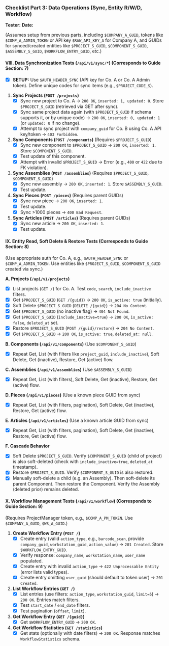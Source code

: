 ### Checklist Part 3: Data Operations (Sync, Entity R/W/D, Workflow)

**Tester:**
**Date:**

(Assumes setup from previous parts, including `$COMPANY_A_GUID`, tokens like `$COMP_A_ADMIN_TOKEN` or API key `$RAW_API_KEY_A` for Company A, and GUIDs for synced/created entities like `$PROJECT_S_GUID`, `$COMPONENT_S_GUID`, `$ASSEMBLY_S_GUID`, `$WORKFLOW_ENTRY_GUID`, etc.)

#### VIII. Data Synchronization Tests (`/api/v1/sync/*`) (Corresponds to Guide Section: 7)

-   [X] **SETUP:** Use `$AUTH_HEADER_SYNC` (API key for Co. A or Co. A Admin token). Define unique codes for sync items (e.g., `$PROJECT_CODE_S`).

1.  **Sync Projects (`POST /projects`)**
    -   [X] Sync new project to Co. A -> `200 OK`, `inserted: 1, updated: 0`. Store `$PROJECT_S_GUID` (retrieved via GET after sync).
    -   [X] Sync same project data again (with `$PROJECT_S_GUID` if schema supports it, or by unique code) -> `200 OK`, `inserted: 0, updated: 1` (or `updated: 0` if no change).
    -   [X] Attempt to sync project with `company_guid` for Co. B using Co. A API key/token -> `403 Forbidden`.
2.  **Sync Components (`POST /components`)** (Requires `$PROJECT_S_GUID`)
    -   [X] Sync new component to `$PROJECT_S_GUID` -> `200 OK`, `inserted: 1`. Store `$COMPONENT_S_GUID`.
    -   [X] Test update of this component.
    -   [X] Attempt with invalid `$PROJECT_S_GUID` -> Error (e.g., `400` or `422` due to FK violation).
3.  **Sync Assemblies (`POST /assemblies`)** (Requires `$PROJECT_S_GUID`, `$COMPONENT_S_GUID`)
    -   [X] Sync new assembly -> `200 OK`, `inserted: 1`. Store `$ASSEMBLY_S_GUID`.
    -   [X] Test update.
4.  **Sync Pieces (`POST /pieces`)** (Requires parent GUIDs)
    -   [X] Sync new piece -> `200 OK`, `inserted: 1`.
    -   [X] Test update.
    -   [X] Sync >1000 pieces -> `400 Bad Request`.
5.  **Sync Articles (`POST /articles`)** (Requires parent GUIDs)
    -   [X] Sync new article -> `200 OK`, `inserted: 1`.
    -   [X] Test update.

#### IX. Entity Read, Soft Delete & Restore Tests (Corresponds to Guide Section: 8)

(Use appropriate auth for Co. A, e.g., `$AUTH_HEADER_SYNC` or `$COMP_A_ADMIN_TOKEN`. Use entities like `$PROJECT_S_GUID`, `$COMPONENT_S_GUID` created via sync.)

**A. Projects (`/api/v1/projects`)**
-   [X] List projects (`GET /`) for Co. A. Test `code`, `search`, `include_inactive` filters.
-   [X] Get `$PROJECT_S_GUID` (`GET /{guid}`) -> `200 OK`, `is_active: true` (initially).
-   [X] Soft Delete `$PROJECT_S_GUID` (`DELETE /{guid}`) -> `204 No Content`.
-   [X] Get `$PROJECT_S_GUID` (no inactive flag) -> `404 Not Found`.
-   [X] Get `$PROJECT_S_GUID` (`include_inactive=true`) -> `200 OK`, `is_active: false`, `deleted_at` set.
-   [X] Restore `$PROJECT_S_GUID` (`POST /{guid}/restore`) -> `204 No Content`.
-   [X] Get `$PROJECT_S_GUID` -> `200 OK`, `is_active: true`, `deleted_at: null`.

**B. Components (`/api/v1/components`)** (Use `$COMPONENT_S_GUID`)
-   [X] Repeat Get, List (with filters like `project_guid`, `include_inactive`), Soft Delete, Get (inactive), Restore, Get (active) flow.

**C. Assemblies (`/api/v1/assemblies`)** (Use `$ASSEMBLY_S_GUID`)
-   [X] Repeat Get, List (with filters), Soft Delete, Get (inactive), Restore, Get (active) flow.

**D. Pieces (`/api/v1/pieces`)** (Use a known piece GUID from sync)
-   [X] Repeat Get, List (with filters, pagination), Soft Delete, Get (inactive), Restore, Get (active) flow.

**E. Articles (`/api/v1/articles`)** (Use a known article GUID from sync)
-   [X] Repeat Get, List (with filters, pagination), Soft Delete, Get (inactive), Restore, Get (active) flow.

**F. Cascade Behavior**
-   [X] Soft Delete `$PROJECT_S_GUID`. Verify `$COMPONENT_S_GUID` (child of project) is also soft-deleted (check with `include_inactive=true`, `deleted_at` timestamp).
-   [X] Restore `$PROJECT_S_GUID`. Verify `$COMPONENT_S_GUID` is also restored.
-   [X] Manually soft-delete a child (e.g. an Assembly). Then soft-delete its parent Component. Then restore the Component. Verify the Assembly (deleted prior) remains deleted.

#### X. Workflow Management Tests (`/api/v1/workflow`) (Corresponds to Guide Section: 9)

(Requires ProjectManager token, e.g., `$COMP_A_PM_TOKEN`. Use `$COMPANY_A_GUID`, `$WS_A_GUID`.)

1.  **Create Workflow Entry (`POST /`)**
    -   [X] Create entry (valid `action_type`, e.g., `barcode_scan`, provide `company_guid`, `workstation_guid`, `action_value`) -> `201 Created`. Store `$WORKFLOW_ENTRY_GUID`.
    -   [X] Verify response: `company_name`, `workstation_name`, `user_name` populated.
    -   [X] Create entry with invalid `action_type` -> `422 Unprocessable Entity` (error lists valid types).
    -   [X] Create entry omitting `user_guid` (should default to token user) -> `201 Created`.
2.  **List Workflow Entries (`GET /`)**
    -   [X] List entries (use filters: `action_type`, `workstation_guid`, `limit=5`) -> `200 OK`. Entries match filters.
    -   [X] Test `start_date` / `end_date` filters.
    -   [X] Test pagination (`offset`, `limit`).
3.  **Get Workflow Entry (`GET /{guid}`)**
    -   [X] Get `$WORKFLOW_ENTRY_GUID` -> `200 OK`.
4.  **Get Workflow Statistics (`GET /statistics`)**
    -   [X] Get stats (optionally with date filters) -> `200 OK`. Response matches `WorkflowStatistics` schema. 